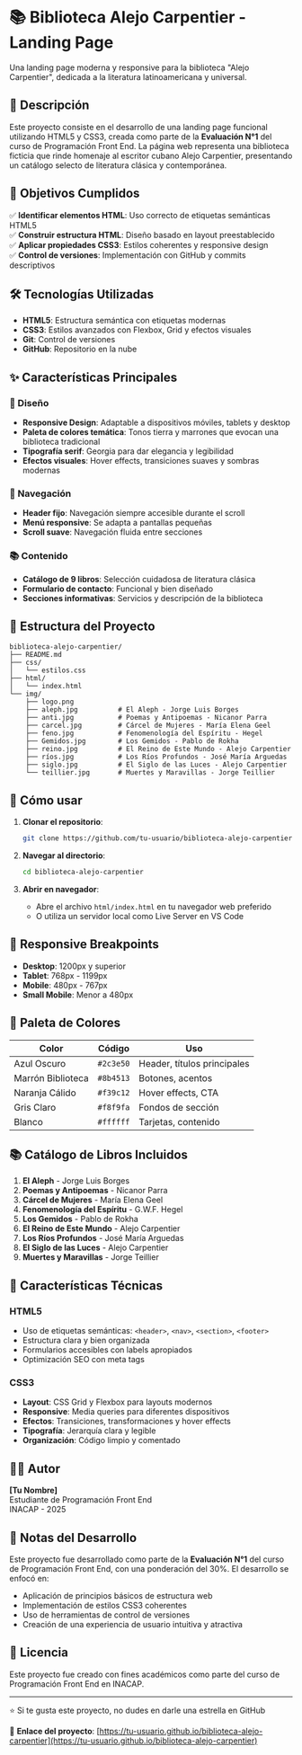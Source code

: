 # 📚 Biblioteca Alejo Carpentier - Landing Page

Una landing page moderna y responsive para la biblioteca "Alejo Carpentier", dedicada a la literatura latinoamericana y universal.

## 📖 Descripción

Este proyecto consiste en el desarrollo de una landing page funcional utilizando HTML5 y CSS3, creada como parte de la **Evaluación N°1** del curso de Programación Front End. La página web representa una biblioteca ficticia que rinde homenaje al escritor cubano Alejo Carpentier, presentando un catálogo selecto de literatura clásica y contemporánea.

## 🎯 Objetivos Cumplidos

✅ **Identificar elementos HTML**: Uso correcto de etiquetas semánticas HTML5  
✅ **Construir estructura HTML**: Diseño basado en layout preestablecido  
✅ **Aplicar propiedades CSS3**: Estilos coherentes y responsive design  
✅ **Control de versiones**: Implementación con GitHub y commits descriptivos  

## 🛠️ Tecnologías Utilizadas

- **HTML5**: Estructura semántica con etiquetas modernas
- **CSS3**: Estilos avanzados con Flexbox, Grid y efectos visuales
- **Git**: Control de versiones
- **GitHub**: Repositorio en la nube

## ✨ Características Principales

### 🎨 Diseño
- **Responsive Design**: Adaptable a dispositivos móviles, tablets y desktop
- **Paleta de colores temática**: Tonos tierra y marrones que evocan una biblioteca tradicional
- **Tipografía serif**: Georgia para dar elegancia y legibilidad
- **Efectos visuales**: Hover effects, transiciones suaves y sombras modernas

### 🧭 Navegación
- **Header fijo**: Navegación siempre accesible durante el scroll
- **Menú responsive**: Se adapta a pantallas pequeñas
- **Scroll suave**: Navegación fluida entre secciones

### 📚 Contenido
- **Catálogo de 9 libros**: Selección cuidadosa de literatura clásica
- **Formulario de contacto**: Funcional y bien diseñado
- **Secciones informativas**: Servicios y descripción de la biblioteca

## 📁 Estructura del Proyecto

```
biblioteca-alejo-carpentier/
├── README.md
├── css/
│   └── estilos.css
├── html/
│   └── index.html
└── img/
    ├── logo.png
    ├── aleph.jpg          # El Aleph - Jorge Luis Borges
    ├── anti.jpg           # Poemas y Antipoemas - Nicanor Parra
    ├── carcel.jpg         # Cárcel de Mujeres - María Elena Geel
    ├── feno.jpg           # Fenomenología del Espíritu - Hegel
    ├── Gemidos.jpg        # Los Gemidos - Pablo de Rokha
    ├── reino.jpg          # El Reino de Este Mundo - Alejo Carpentier
    ├── ríos.jpg           # Los Ríos Profundos - José María Arguedas
    ├── siglo.jpg          # El Siglo de las Luces - Alejo Carpentier
    └── teillier.jpg       # Muertes y Maravillas - Jorge Teillier
```

## 🚀 Cómo usar

1. **Clonar el repositorio**:
   ```bash
   git clone https://github.com/tu-usuario/biblioteca-alejo-carpentier.git
   ```

2. **Navegar al directorio**:
   ```bash
   cd biblioteca-alejo-carpentier
   ```

3. **Abrir en navegador**:
   - Abre el archivo `html/index.html` en tu navegador web preferido
   - O utiliza un servidor local como Live Server en VS Code

## 📱 Responsive Breakpoints

- **Desktop**: 1200px y superior
- **Tablet**: 768px - 1199px
- **Mobile**: 480px - 767px
- **Small Mobile**: Menor a 480px

## 🎨 Paleta de Colores

| Color | Código | Uso |
|-------|--------|-----|
| Azul Oscuro | `#2c3e50` | Header, títulos principales |
| Marrón Biblioteca | `#8b4513` | Botones, acentos |
| Naranja Cálido | `#f39c12` | Hover effects, CTA |
| Gris Claro | `#f8f9fa` | Fondos de sección |
| Blanco | `#ffffff` | Tarjetas, contenido |

## 📚 Catálogo de Libros Incluidos

1. **El Aleph** - Jorge Luis Borges
2. **Poemas y Antipoemas** - Nicanor Parra
3. **Cárcel de Mujeres** - María Elena Geel
4. **Fenomenología del Espíritu** - G.W.F. Hegel
5. **Los Gemidos** - Pablo de Rokha
6. **El Reino de Este Mundo** - Alejo Carpentier
7. **Los Ríos Profundos** - José María Arguedas
8. **El Siglo de las Luces** - Alejo Carpentier
9. **Muertes y Maravillas** - Jorge Teillier

## 🔧 Características Técnicas

### HTML5
- Uso de etiquetas semánticas: `<header>`, `<nav>`, `<section>`, `<footer>`
- Estructura clara y bien organizada
- Formularios accesibles con labels apropiados
- Optimización SEO con meta tags

### CSS3
- **Layout**: CSS Grid y Flexbox para layouts modernos
- **Responsive**: Media queries para diferentes dispositivos
- **Efectos**: Transiciones, transformaciones y hover effects
- **Tipografía**: Jerarquía clara y legible
- **Organización**: Código limpio y comentado

## 👨‍💻 Autor

**[Tu Nombre]**  
Estudiante de Programación Front End  
INACAP - 2025

## 📝 Notas del Desarrollo

Este proyecto fue desarrollado como parte de la **Evaluación N°1** del curso de Programación Front End, con una ponderación del 30%. El desarrollo se enfocó en:

- Aplicación de principios básicos de estructura web
- Implementación de estilos CSS3 coherentes
- Uso de herramientas de control de versiones
- Creación de una experiencia de usuario intuitiva y atractiva

## 📄 Licencia

Este proyecto fue creado con fines académicos como parte del curso de Programación Front End en INACAP.

---

⭐ Si te gusta este proyecto, no dudes en darle una estrella en GitHub

🔗 **Enlace del proyecto**: [https://tu-usuario.github.io/biblioteca-alejo-carpentier](https://tu-usuario.github.io/biblioteca-alejo-carpentier)
